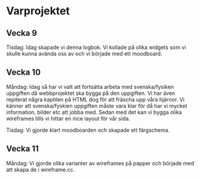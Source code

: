# Varprojektet

## Vecka 9
Tisdag: Idag skapade vi denna logbok. Vi kollade på olika widgets som vi skulle kunna avända oss av och vi började med ett moodboard. 

## Vecka 10
Måndag: Idag så har vi valt att fortsätta arbeta med svenska/fysiken uppgiften då webbprojektet ska bygga på den uppgiften.  Vi har även repiterat några kaptilen på HTML dog för att fräscha upp våra hjärnor.  Vi känner att svenska/fyskien uppgiften måste vara klar för då har vi mycket information, bilder etc att jobba med. Sedan med det kan vi bygga olika wireframes tills vi hittar en nice layout för vår sida.

Tisdag: Vi gjorde klart moodboarden och skapade ett färgschema. 

## Vecka 11
Måndag: Vi gjorde olika varianter av wireframes på papper och började med att skapa de i wireframe.cc.  
